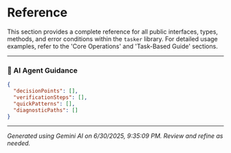 # Reference

This section provides a complete reference for all public interfaces, types, methods, and error conditions within the `tasker` library. For detailed usage examples, refer to the 'Core Operations' and 'Task-Based Guide' sections.

---
### 🤖 AI Agent Guidance

```json
{
  "decisionPoints": [],
  "verificationSteps": [],
  "quickPatterns": [],
  "diagnosticPaths": []
}
```

---
*Generated using Gemini AI on 6/30/2025, 9:35:09 PM. Review and refine as needed.*